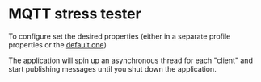 # MQTT stress tester

To configure set the desired properties (either in a separate profile properties 
or the [default one](src/main/resources/application.yml))

The application will spin up an asynchronous thread for each "client" and start 
publishing messages until you shut down the application.